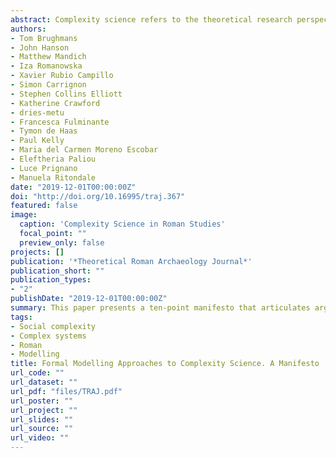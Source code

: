 ```yaml
---
abstract: Complexity science refers to the theoretical research perspectives and the formal modelling  tools designed to study complex systems. We argue complexity science and formal modelling have great potential for Roman Studies by offering four key advantages; 1) the ability to deal with emergent properties in complex Roman systems; 2) the means to formally specify theories about past Roman phenomena; 3) the power to test aspects of these theories as hypotheses using formal modelling approaches; and 4) the capacity to do all of this in a transparent, reproducible, and cumulative scientific framework. We present a ten-point manifesto that articulates arguments for the more common use in Roman Studies of perspectives, concepts and tools from the broader field of complexity science.
authors:
- Tom Brughmans
- John Hanson
- Matthew Mandich
- Iza Romanowska
- Xavier Rubio Campillo
- Simon Carrignon
- Stephen Collins Elliott
- Katherine Crawford
- dries-metu
- Francesca Fulminante
- Tymon de Haas
- Paul Kelly
- Maria del Carmen Moreno Escobar
- Eleftheria Paliou
- Luce Prignano
- Manuela Ritondale
date: "2019-12-01T00:00:00Z"
doi: "http://doi.org/10.16995/traj.367"
featured: false
image:
  caption: 'Complexity Science in Roman Studies'
  focal_point: ""
  preview_only: false
projects: []
publication: '*Theoretical Roman Archaeology Journal*'
publication_short: ""
publication_types:
- "2"
publishDate: "2019-12-01T00:00:00Z"
summary: This paper presents a ten-point manifesto that articulates arguments for the more common use in Roman Studies of perspectives, concepts and tools from the broader field of complexity sciences.
tags:
- Social complexity
- Complex systems
- Roman
- Modelling
title: Formal Modelling Approaches to Complexity Science. A Manifesto
url_code: ""
url_dataset: ""
url_pdf: "files/TRAJ.pdf"
url_poster: ""
url_project: ""
url_slides: ""
url_source: ""
url_video: ""
---
```

